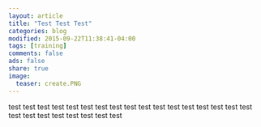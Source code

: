 ```yaml
---
layout: article
title: "Test Test Test"
categories: blog
modified: 2015-09-22T11:38:41-04:00
tags: [training]
comments: false
ads: false
share: true
image:
  teaser: create.PNG
---
```



test test test test test 
test test test test test 
test test test test test 
test test test test test 
test test test test test 




